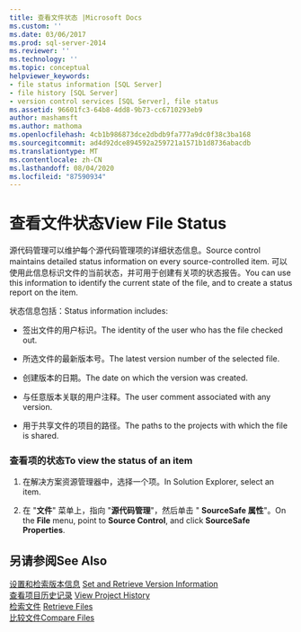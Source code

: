 ```yaml
---
title: 查看文件状态 |Microsoft Docs
ms.custom: ''
ms.date: 03/06/2017
ms.prod: sql-server-2014
ms.reviewer: ''
ms.technology: ''
ms.topic: conceptual
helpviewer_keywords:
- file status information [SQL Server]
- file history [SQL Server]
- version control services [SQL Server], file status
ms.assetid: 96601fc3-64b8-4dd8-9b73-cc6710293eb9
author: mashamsft
ms.author: mathoma
ms.openlocfilehash: 4cb1b986873dce2dbdb9fa777a9dc0f38c3ba168
ms.sourcegitcommit: ad4d92dce894592a259721a1571b1d8736abacdb
ms.translationtype: MT
ms.contentlocale: zh-CN
ms.lasthandoff: 08/04/2020
ms.locfileid: "87590934"
---
```

# <a name="view-file-status"></a><span data-ttu-id="b989c-102">查看文件状态</span><span class="sxs-lookup"><span data-stu-id="b989c-102">View File Status</span></span>
  <span data-ttu-id="b989c-103">源代码管理可以维护每个源代码管理项的详细状态信息。</span><span class="sxs-lookup"><span data-stu-id="b989c-103">Source control maintains detailed status information on every source-controlled item.</span></span> <span data-ttu-id="b989c-104">可以使用此信息标识文件的当前状态，并可用于创建有关项的状态报告。</span><span class="sxs-lookup"><span data-stu-id="b989c-104">You can use this information to identify the current state of the file, and to create a status report on the item.</span></span>  
  
 <span data-ttu-id="b989c-105">状态信息包括：</span><span class="sxs-lookup"><span data-stu-id="b989c-105">Status information includes:</span></span>  
  
-   <span data-ttu-id="b989c-106">签出文件的用户标识。</span><span class="sxs-lookup"><span data-stu-id="b989c-106">The identity of the user who has the file checked out.</span></span>  
  
-   <span data-ttu-id="b989c-107">所选文件的最新版本号。</span><span class="sxs-lookup"><span data-stu-id="b989c-107">The latest version number of the selected file.</span></span>  
  
-   <span data-ttu-id="b989c-108">创建版本的日期。</span><span class="sxs-lookup"><span data-stu-id="b989c-108">The date on which the version was created.</span></span>  
  
-   <span data-ttu-id="b989c-109">与任意版本关联的用户注释。</span><span class="sxs-lookup"><span data-stu-id="b989c-109">The user comment associated with any version.</span></span>  
  
-   <span data-ttu-id="b989c-110">用于共享文件的项目的路径。</span><span class="sxs-lookup"><span data-stu-id="b989c-110">The paths to the projects with which the file is shared.</span></span>  
  
### <a name="to-view-the-status-of-an-item"></a><span data-ttu-id="b989c-111">查看项的状态</span><span class="sxs-lookup"><span data-stu-id="b989c-111">To view the status of an item</span></span>  
  
1.  <span data-ttu-id="b989c-112">在解决方案资源管理器中，选择一个项。</span><span class="sxs-lookup"><span data-stu-id="b989c-112">In Solution Explorer, select an item.</span></span>  
  
2.  <span data-ttu-id="b989c-113">在 "**文件**" 菜单上，指向 "**源代码管理**"，然后单击 " **SourceSafe 属性**"。</span><span class="sxs-lookup"><span data-stu-id="b989c-113">On the **File** menu, point to **Source Control**, and click **SourceSafe Properties**.</span></span>  
  
## <a name="see-also"></a><span data-ttu-id="b989c-114">另请参阅</span><span class="sxs-lookup"><span data-stu-id="b989c-114">See Also</span></span>  
 <span data-ttu-id="b989c-115">[设置和检索版本信息](../../2014/database-engine/set-and-retrieve-version-information.md) </span><span class="sxs-lookup"><span data-stu-id="b989c-115">[Set and Retrieve Version Information](../../2014/database-engine/set-and-retrieve-version-information.md) </span></span>  
 <span data-ttu-id="b989c-116">[查看项目历史记录](../../2014/database-engine/view-project-history.md) </span><span class="sxs-lookup"><span data-stu-id="b989c-116">[View Project History](../../2014/database-engine/view-project-history.md) </span></span>  
 <span data-ttu-id="b989c-117">[检索文件](../../2014/database-engine/retrieve-files.md) </span><span class="sxs-lookup"><span data-stu-id="b989c-117">[Retrieve Files](../../2014/database-engine/retrieve-files.md) </span></span>  
 [<span data-ttu-id="b989c-118">比较文件</span><span class="sxs-lookup"><span data-stu-id="b989c-118">Compare Files</span></span>](../../2014/database-engine/compare-files.md)  
  
  
